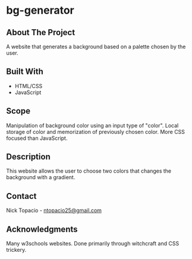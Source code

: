 # bg-generator

## About The Project

A website that generates a background based on a palette chosen by the user.

## Built With

- HTML/CSS
- JavaScript

## Scope

Manipulation of background color using an input type of "color".
Local storage of color and memorization of previously chosen color.
More CSS focused than JavaScript.

## Description

This website allows the user to choose two colors that changes the background with a gradient.

## Contact

Nick Topacio - ntopacio25@gmail.com

## Acknowledgments

Many w3schools websites. Done primarily through witchcraft and CSS trickery.
